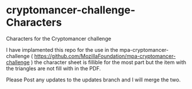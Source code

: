 # cryptomancer-challenge-Characters
Characters for the Cryptomancer challenge

I have implamented this repo for the use in the mpa-cryptomancer-challenge ( https://github.com/MozillaFoundation/mpa-cryptomancer-challenge )
the character sheet is fillible  for the most part but the item with the triangles are not fill with in the PDF.

Please Post any updates to the updates branch and I will merge the two.
